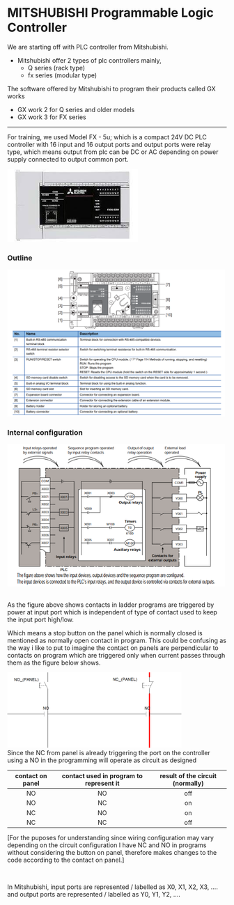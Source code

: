 # MITSHUBISHI Programmable Logic Controller

We are starting off with PLC controller from Mitshubishi. 

- Mitshubishi offer 2 types of plc controllers mainly,
    - Q series (rack type)
    - fx series (modular type)

The software offered by Mitshubishi to program their products called GX works
- GX work 2 for Q series and older models 
- GX work 3 for FX series

----

For training, we used Model FX - 5u; which is a compact 24V DC PLC controller with 16 input and 16 output ports and output ports were relay type, which means output from plc can be DC or AC depending on power supply connected to output common port.

<img src="../../asssets/images/../../assets/images/mitshubishi/download.jpg" alt="modelpic" width="300"/>

<br>

### Outline

<img src="../../asssets/images/../../assets/images/mitshubishi/label.png" alt="label" width="500"/>

<br>

### Internal configuration

<img src="../../asssets/images/../../assets/images/mitshubishi/figure2.png" alt="figure2" width="500"/>

<br>
<br>

As the figure above shows contacts in ladder programs are triggered by power at input port which is independent of type of contact used to keep the input port high/low.

Which means a stop button on the panel which is normally closed is mentioned as normally open contact in program. This could be confusing as the way i like to put to imagine the contact on panels are perpendicular to contacts on program which are triggered only when current passes through them as the figure below shows.

<img src="../../asssets/images/../../assets/images/mitshubishi/fig3.png" alt="figure2" width="400"/>

<br>
Since the NC from panel is already triggering the port on the controller using a NO in the programming will operate as circuit as designed 

<br>

| contact on panel | contact used in program to represent it | result of the circuit (normally) |
| :---: | :---: | :---: |
|   NO  |   NO  |  off  |
|   NO  |   NC  |  on   |
|   NC  |   NO  |  on   |
|   NC  |   NC  |  off  |

[For the puposes for understanding since wiring configuration may vary depending on the circuit configuration I have NC and NO in programs without considering the button on panel, therefore makes changes to the code according to the contact on panel.]

<br>

In Mitshubishi, input ports are represented / labelled as X0, X1, X2, X3, .... and output ports are represented / labelled as Y0, Y1, Y2, ....


